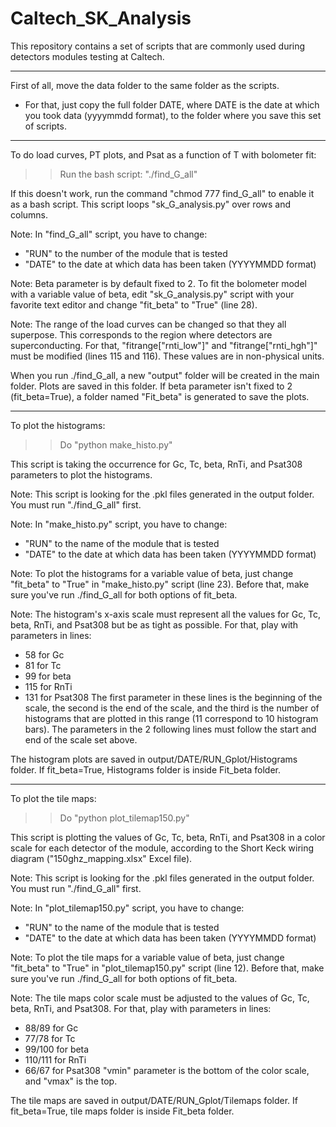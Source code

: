 # Caltech_SK_Analysis
This repository contains a set of scripts that are commonly used during detectors modules testing at Caltech.

--------------------------------------

First of all, move the data folder to the same folder as the scripts.
- For that, just copy the full folder DATE, where DATE is the date at which you took data (yyyymmdd format), to the folder where you save this set of scripts.

--------------------------------------

To do load curves, PT plots, and Psat as a function of T with bolometer fit:

>> Run the bash script: "./find_G_all"

If this doesn't work, run the command "chmod 777 find_G_all" to enable it as a bash script.
This script loops "sk_G_analysis.py" over rows and columns.

Note: In "find_G_all" script, you have to change:
- "RUN" to the number of the module that is tested
- "DATE" to the date at which data has been taken (YYYYMMDD format)

Note: Beta parameter is by default fixed to 2.
To fit the bolometer model with a variable value of beta, edit "sk_G_analysis.py" script with your favorite text editor and change "fit_beta" to "True" (line 28).

Note: The range of the load curves can be changed so that they all superpose. This corresponds to the region where detectors are superconducting.
For that, "fitrange["rnti_low"]" and "fitrange["rnti_hgh"]" must be modified (lines 115 and 116). These values are in non-physical units.

When you run ./find_G_all, a new "output" folder will be created in the main folder. Plots are saved in this folder.
If beta parameter isn't fixed to 2 (fit_beta=True), a folder named "Fit_beta" is generated to save the plots.

--------------------------------------

To plot the histograms:

>> Do "python make_histo.py"

This script is taking the occurrence for Gc, Tc, beta, RnTi, and Psat308 parameters to plot the histograms.

Note: This script is looking for the .pkl files generated in the output folder. You must run "./find_G_all" first.

Note: In "make_histo.py" script, you have to change:
- "RUN" to the name of the module that is tested
- "DATE" to the date at which data has been taken (YYYYMMDD format)

Note: To plot the histograms for a variable value of beta, just change "fit_beta" to "True" in "make_histo.py" script (line 23).
Before that, make sure you've run ./find_G_all for both options of fit_beta.

Note: The histogram's x-axis scale must represent all the values for Gc, Tc, beta, RnTi, and Psat308 but be as tight as possible.
For that, play with parameters in lines:
- 58 for Gc
- 81 for Tc
- 99 for beta
- 115 for RnTi
- 131 for Psat308
The first parameter in these lines is the beginning of the scale, the second is the end of the scale, and the third is the number of histograms that are plotted in this range (11 correspond to 10 histogram bars).
The parameters in the 2 following lines must follow the start and end of the scale set above.

The histogram plots are saved in output/DATE/RUN_Gplot/Histograms folder.
If fit_beta=True, Histograms folder is inside Fit_beta folder.

--------------------------------------

To plot the tile maps:

>> Do "python plot_tilemap150.py"

This script is plotting the values of Gc, Tc, beta, RnTi, and Psat308 in a color scale for each detector of the module, according to the Short Keck wiring diagram ("150ghz_mapping.xlsx" Excel file).

Note: This script is looking for the .pkl files generated in the output folder. You must run "./find_G_all" first.

Note: In "plot_tilemap150.py" script, you have to change:
- "RUN" to the name of the module that is tested
- "DATE" to the date at which data has been taken (YYYYMMDD format)

Note: To plot the tile maps for a variable value of beta, just change "fit_beta" to "True" in "plot_tilemap150.py" script (line 12).
Before that, make sure you've run ./find_G_all for both options of fit_beta.

Note: The tile maps color scale must be adjusted to the values of Gc, Tc, beta, RnTi, and Psat308.
For that, play with parameters in lines:
- 88/89 for Gc
- 77/78 for Tc
- 99/100 for beta
- 110/111 for RnTi
- 66/67 for Psat308
"vmin" parameter is the bottom of the color scale, and "vmax" is the top.

The tile maps are saved in output/DATE/RUN_Gplot/Tilemaps folder.
If fit_beta=True, tile maps folder is inside Fit_beta folder.
